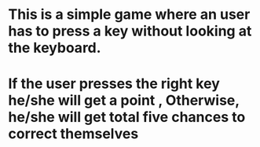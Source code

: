 # This is a simple game where an user has to press a key without looking at the keyboard.
# If the user presses the right key he/she will get a point , Otherwise, he/she will get total five chances to correct themselves
